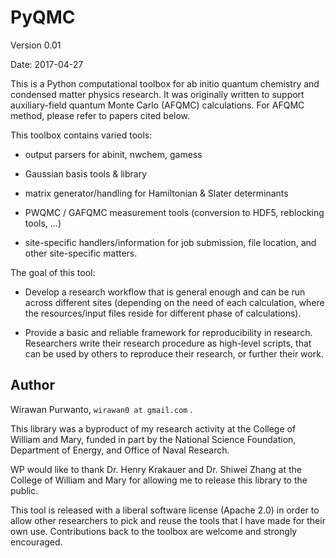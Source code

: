 # PyQMC

Version 0.01

Date: 2017-04-27

This is a Python computational toolbox for ab initio
quantum chemistry and condensed matter physics research.
It was originally written to support auxiliary-field quantum Monte
Carlo (AFQMC) calculations.
For AFQMC method, please refer to papers cited below.

This toolbox contains varied tools:

* output parsers for abinit, nwchem, gamess

* Gaussian basis tools & library

* matrix generator/handling for Hamiltonian & Slater determinants

* PWQMC / GAFQMC measurement tools (conversion to HDF5,
  reblocking tools, ...)

* site-specific handlers/information for job submission, file
  location, and other site-specific matters.

The goal of this tool:

* Develop a research workflow that is general enough and can be run
  across different sites (depending on the need of each calculation,
  where the resources/input files reside for different phase of
  calculations).

* Provide a basic and reliable framework for reproducibility in
  research.
  Researchers write their research procedure as high-level scripts,
  that can be used by others to reproduce their research, or further
  their work.
  


## Author

Wirawan Purwanto, `wirawan0 at gmail.com` .

This library was a byproduct of my research activity at
the College of William and Mary,
funded in part by the National Science Foundation,
Department of Energy, and Office of Naval Research.

WP would like to thank Dr. Henry Krakauer and Dr. Shiwei Zhang at the
College of William and Mary for allowing me to release this library to
the public.

This tool is released with a liberal software license (Apache 2.0) in
order to allow other researchers to pick and reuse the tools that I
have made for their own use.
Contributions back to the toolbox are welcome and strongly encouraged.
